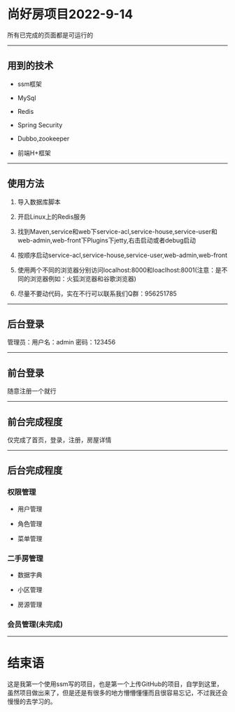 # 尚好房项目2022-9-14

所有已完成的页面都是可运行的

------

## 用到的技术

- ssm框架

- MySql

- Redis

- Spring Security

- Dubbo,zookeeper

- 前端H+框架

------

## 使用方法

1. 导入数据库脚本

2. 开启Linux上的Redis服务

3. 找到Maven,service和web下service-acl,service-house,service-user和web-admin,web-front下Plugins下jetty,右击启动或者debug启动

4. 按顺序启动service-acl,service-house,service-user,web-admin,web-front

5. 使用两个不同的浏览器分别访问localhost:8000和loaclhost:8001(注意：是不同的浏览器例如：火狐浏览器和谷歌浏览器)

6. 尽量不要动代码，实在不行可以联系我们Q群：956251785

------

## 后台登录

管理员：用户名：admin 密码：123456

------

## 前台登录

随意注册一个就行

------

## 前台完成程度

仅完成了首页，登录，注册，房屋详情

------

## 后台完成程度

### 权限管理

- 用户管理

- 角色管理

- 菜单管理

### 二手房管理

- 数据字典

- 小区管理

- 房源管理

### 会员管理(未完成)

------

# 结束语

这是我第一个使用ssm写的项目，也是第一个上传GitHub的项目，自学到这里，虽然项目做出来了，但是还是有很多的地方懵懵懂懂而且很容易忘记，不过我还会慢慢的去学习的。
